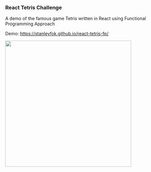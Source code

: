 ### React Tetris Challenge

A demo of the famous game Tetris written in React using Functional Programming Approach

Demo: https://stanleyfok.github.io/react-tetris-fp/

<image src="https://github.com/stanleyfok/react-tetris-fp/blob/master/docs/screen-cap.png?raw=true" width="400"/>
